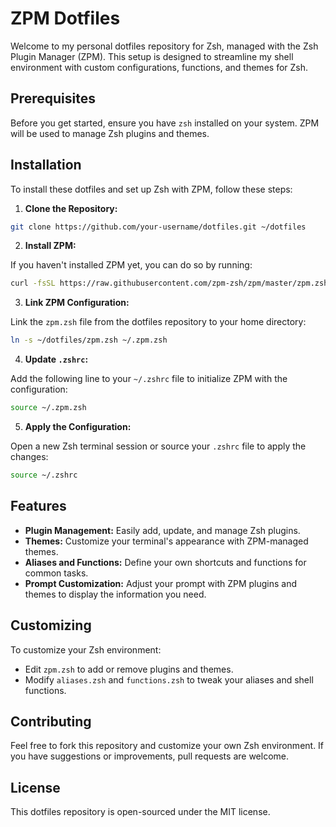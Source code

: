 # ZPM Dotfiles

Welcome to my personal dotfiles repository for Zsh, managed with the Zsh Plugin Manager (ZPM). This setup is designed to streamline my shell environment with custom configurations, functions, and themes for Zsh.

## Prerequisites

Before you get started, ensure you have `zsh` installed on your system. ZPM will be used to manage Zsh plugins and themes.

## Installation

To install these dotfiles and set up Zsh with ZPM, follow these steps:

1. **Clone the Repository:**

```sh
git clone https://github.com/your-username/dotfiles.git ~/dotfiles
```

2. **Install ZPM:**

If you haven't installed ZPM yet, you can do so by running:

```sh
curl -fsSL https://raw.githubusercontent.com/zpm-zsh/zpm/master/zpm.zsh | zsh
```

3. **Link ZPM Configuration:**

Link the `zpm.zsh` file from the dotfiles repository to your home directory:

```sh
ln -s ~/dotfiles/zpm.zsh ~/.zpm.zsh
```

4. **Update `.zshrc`:**

Add the following line to your `~/.zshrc` file to initialize ZPM with the configuration:

```sh
source ~/.zpm.zsh
```

5. **Apply the Configuration:**

Open a new Zsh terminal session or source your `.zshrc` file to apply the changes:

```sh
source ~/.zshrc
```

## Features

- **Plugin Management:** Easily add, update, and manage Zsh plugins.
- **Themes:** Customize your terminal's appearance with ZPM-managed themes.
- **Aliases and Functions:** Define your own shortcuts and functions for common tasks.
- **Prompt Customization:** Adjust your prompt with ZPM plugins and themes to display the information you need.

## Customizing

To customize your Zsh environment:

- Edit `zpm.zsh` to add or remove plugins and themes.
- Modify `aliases.zsh` and `functions.zsh` to tweak your aliases and shell functions.

## Contributing

Feel free to fork this repository and customize your own Zsh environment. If you have suggestions or improvements, pull requests are welcome.

## License

This dotfiles repository is open-sourced under the MIT license.